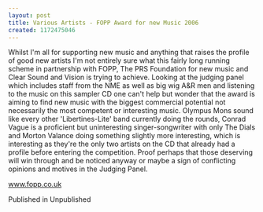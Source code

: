 ```yaml
---
layout: post
title: Various Artists - FOPP Award for new Music 2006
created: 1172475046
---
```

Whilst I'm all for supporting new music and anything that raises the profile of good new artists I'm not entirely sure what this fairly long running scheme in partnership with FOPP, The PRS Foundation for new music and Clear Sound and Vision is trying to achieve. Looking at the judging panel which includes staff from the NME as well as big wig A&R men and listening to the music on this sampler CD one can't help but wonder that the award is aiming to find new music with the biggest commercial potential not necessarily the most competent or interesting music. Olympus Mons sound like every other 'Libertines-Lite' band currently doing the rounds, Conrad Vague is a proficient but uninteresting singer-songwriter with only The Dials and Morton Valance doing something slightly more interesting, which is interesting as they're the only two artists on the CD that already had a profile before entering the competition. Proof perhaps that those deserving will win through and be noticed anyway or maybe a sign of conflicting opinions and motives in the Judging Panel.

<a href=http://www.fopp.co.uk target=_blank>www.fopp.co.uk</a>


Published in Unpublished
